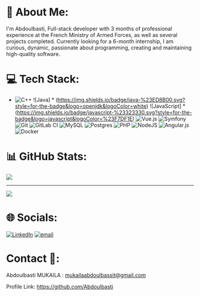 # 💫 About Me:
I'm Abdoulbasti, Full-stack developer with 3 months of professional experience at the French Ministry of Armed Forces, as well as several projects completed. Currently looking for a 6-month internship, I am curious, dynamic, passionate about programming, creating and maintaining high-quality software.


# 💻 Tech Stack:
* ![C++](https://img.shields.io/badge/c++-%2300599C.svg?style=for-the-badge&logo=c%2B%2B&logoColor=white) ![Java] * (https://img.shields.io/badge/java-%23ED8B00.svg?style=for-the-badge&logo=openjdk&logoColor=white) ![JavaScript] * (https://img.shields.io/badge/javascript-%23323330.svg?style=for-the-badge&logo=javascript&logoColor=%23F7DF1E) ![Vue.js](https://img.shields.io/badge/vue.js-%2335495e.svg?style=for-the-badge&logo=vuedotjs&logoColor=%234FC08D) ![Symfony](https://img.shields.io/badge/symfony-%23000000.svg?style=for-the-badge&logo=symfony&logoColor=white) ![Git](https://img.shields.io/badge/git-%23F05033.svg?style=for-the-badge&logo=git&logoColor=white) ![GitLab CI](https://img.shields.io/badge/gitlab%20CI-%23181717.svg?style=for-the-badge&logo=gitlab&logoColor=white) ![MySQL](https://img.shields.io/badge/mysql-4479A1.svg?style=for-the-badge&logo=mysql&logoColor=white) ![Postgres](https://img.shields.io/badge/postgres-%23316192.svg?style=for-the-badge&logo=postgresql&logoColor=white) ![PHP](https://img.shields.io/badge/php-%23777BB4.svg?style=for-the-badge&logo=php&logoColor=white) ![NodeJS](https://img.shields.io/badge/node.js-6DA55F?style=for-the-badge&logo=node.js&logoColor=white) ![Angular.js](https://img.shields.io/badge/angular.js-%23E23237.svg?style=for-the-badge&logo=angularjs&logoColor=white) ![Docker](https://img.shields.io/badge/docker-%230db7ed.svg?style=for-the-badge&logo=docker&logoColor=white)
# 📊 GitHub Stats:
![](https://github-readme-stats.vercel.app/api/top-langs/?username=Abdoulbasti&theme=dark&hide_border=true&include_all_commits=false&count_private=false&layout=compact)

---
[![](https://visitcount.itsvg.in/api?id=Abdoulbasti&icon=0&color=0)](https://visitcount.itsvg.in)


# 🌐 Socials:
[![LinkedIn](https://img.shields.io/badge/LinkedIn-%230077B5.svg?logo=linkedin&logoColor=white)](https://www.linkedin.com/in/abdoulbasti/) [![email](https://img.shields.io/badge/Email-D14836?logo=gmail&logoColor=white)](mailto:mukailaabdoulbassit@gmail.com)

# Contact 📧: 
Abdoulbasti MUKAILA : mukailaabdoulbassit@gmail.com

Profile Link: https://github.com/Abdoulbasti

<!-- Proudly created with GPRM ( https://gprm.itsvg.in ) -->
